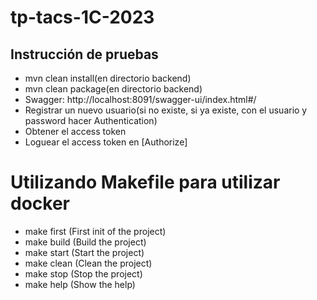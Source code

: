 # tp-tacs-1C-2023
## Instrucción de pruebas
- mvn clean install(en directorio backend)
- mvn clean package(en directorio backend)
- Swagger: http://localhost:8091/swagger-ui/index.html#/
- Registrar un nuevo usuario(si no existe, si ya existe, con el usuario y password hacer Authentication)
- Obtener el access token
- Loguear el access token en [Authorize]

# Utilizando Makefile para utilizar docker
- make first (First init of the project)
- make build (Build the project)
- make start (Start the project)
- make clean (Clean the project)
- make stop (Stop the project)
- make help (Show the help)
